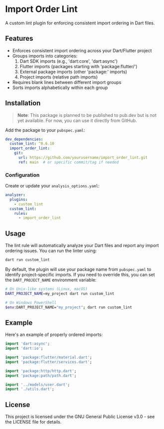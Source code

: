 <!--
This README describes the package. If you publish this package to pub.dev,
this README's contents appear on the landing page for your package.

For information about how to write a good package README, see the guide for
[writing package pages](https://dart.dev/tools/pub/writing-package-pages).

For general information about developing packages, see the Dart guide for
[creating packages](https://dart.dev/guides/libraries/create-packages)
and the Flutter guide for
[developing packages and plugins](https://flutter.dev/to/develop-packages).
-->

# Import Order Lint

A custom lint plugin for enforcing consistent import ordering in Dart files.

## Features

- Enforces consistent import ordering across your Dart/Flutter project
- Groups imports into categories:
  1. Dart SDK imports (e.g., 'dart:core', 'dart:async')
  2. Flutter imports (packages starting with 'package:flutter/')
  3. External package imports (other 'package:' imports)
  4. Project imports (relative path imports)
- Requires blank lines between different import groups
- Sorts imports alphabetically within each group

## Installation

> **Note**: This package is planned to be published to pub.dev but is not yet available. For now, you can use it directly from GitHub.

Add the package to your `pubspec.yaml`:

```yaml
dev_dependencies:
  custom_lint: ^0.6.10
  import_order_lint:
    git:
      url: https://github.com/yourusername/import_order_lint.git
      ref: main  # or specific commit/tag if needed
```

### Configuration
Create or update your `analysis_options.yaml`:

```yaml
analyzer:
  plugins:
    - custom_lint
  custom_lint:
    rules:
      - import_order_lint
```

## Usage

The lint rule will automatically analyze your Dart files and report any import ordering issues. You can run the linter using:

```bash
dart run custom_lint
```

By default, the plugin will use your package name from `pubspec.yaml` to identify project-specific imports. If you need to override this, you can set the `DART_PROJECT_NAME` environment variable:

```bash
# On Unix-like systems (Linux, macOS)
DART_PROJECT_NAME=my_project dart run custom_lint

# On Windows PowerShell
$env:DART_PROJECT_NAME="my_project"; dart run custom_lint
```

## Example

Here's an example of properly ordered imports:

```dart
import 'dart:async';
import 'dart:io';

import 'package:flutter/material.dart';
import 'package:flutter/services.dart';

import 'package:http/http.dart';
import 'package:path/path.dart';

import '../models/user.dart';
import './utils.dart';
```

## License

This project is licensed under the GNU General Public License v3.0 - see the LICENSE file for details.
